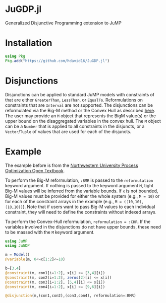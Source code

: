 # JuGDP.jl
Generalized Disjunctive Programming extension to JuMP

# Installation

```julia
using Pkg
Pkg.add("https://github.com/hdavid16/JuGDP.jl")
```

# Disjunctions

Disjunctions can be applied to standard JuMP models with constraints of that are either `GreaterThan`, `LessThan`, or `EqualTo`. Reformulations on constraints that are `Interval` are not supported. The disjunctions can be reformulated via the Big-M method or the Convex Hull as described [here](https://optimization.mccormick.northwestern.edu/index.php/Disjunctive_inequalities). The user may provide an `M` object that represents the BigM value(s) or the upper bound on the disaggregated variables in the convex hull. The `M` object can be a `Number` that is applied to all constraints in the disjuncts, or a `Vector`/`Tuple` of values that are used for each of the disjuncts.

# Example

The example before is from the [Northwestern University Process Optimization Open Textbook](https://optimization.mccormick.northwestern.edu/index.php/Disjunctive_inequalities).

To perform the Big-M reformulation, `:BMR` is passed to the `reformulation` keyword argument. If nothing is passed to the keyword argument `M`, tight Big-M values will be inferred from the variable bounds. If `x` is not bounded, Big-M values must be provided for either the whole system (e.g., `M = 10`) or for each of the constraint arrays in the example (e.g., `M = ((10,10),(10,10))`). Note that if users want to pass Big-M values to each individual constraint, they will need to define the constraints without indexed arrays.

To perform the Convex-Hull reformulation, `reformulation = :CHR`. If the variables involved in the disjunctions do not have upper bounds, these need to be massed with the `M` keyword argument.

```julia
using JuMP
using JuGDP

m = Model()
@variable(m, 0<=x[1:2]<=10)

b=[3,4]
@constraint(m, con1[i=1:2], x[i] <= [3,4][i])
@constraint(m, con2[i=1:2], zeros(2)[i] <= x[i])
@constraint(m, con3[i=1:2], [5,4][i] <= x[i])
@constraint(m, con4[i=1:2], x[i] <= [9,6][i])

@disjunction(m,(con1,con2),(con3,con4), reformulation=:BMR)
```
